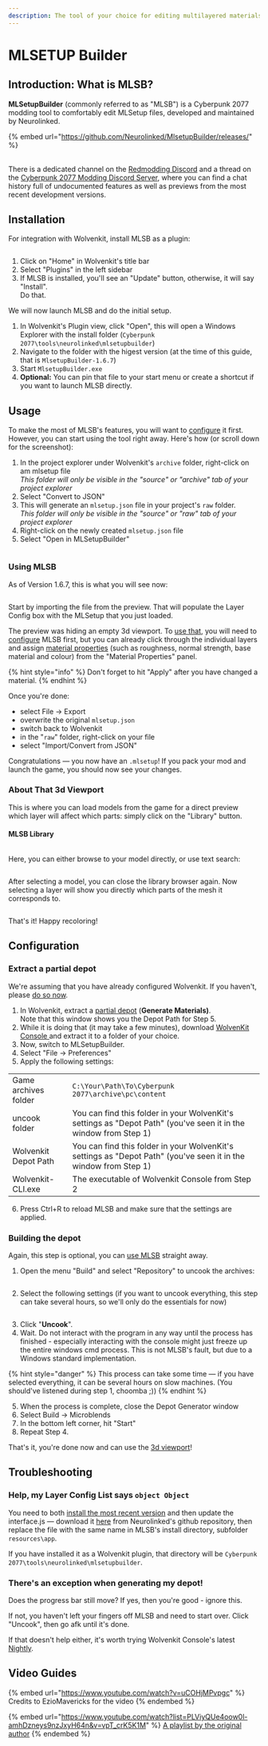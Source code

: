 ```yaml
---
description: The tool of your choice for editing multilayered materials
---
```


# MLSETUP Builder

## Introduction: What is MLSB?

**MLSetupBuilder** (commonly referred to as "MLSB") is a Cyberpunk 2077 modding tool to comfortably edit MLSetup files, developed and maintained by Neurolinked.

{% embed url="https://github.com/Neurolinked/MlsetupBuilder/releases/" %}

\
There is a dedicated channel on the [Redmodding Discord](https://discord.com/channels/717692382849663036/1082772930892664943) and a thread on the [Cyberpunk 2077 Modding Discord Server](https://discord.com/channels/705931815109656596/939510887188947014), where you can find a chat history full of undocumented features as well as previews from the most recent development versions.

## Installation

For integration with Wolvenkit, install MLSB as a plugin:&#x20;

<figure><img src="../../.gitbook/assets/installing_MLSB.png" alt=""><figcaption></figcaption></figure>

1. Click on "Home" in Wolvenkit's title bar
2. Select "Plugins" in the left sidebar
3. If MLSB is installed, you'll see an "Update" button, otherwise, it will say "Install". \
   Do that.

We will now launch MLSB and do the initial setup.

1. In Wolvenkit's Plugin view, click "Open", this will open a Windows Explorer with the install folder (`Cyberpunk 2077\tools\neurolinked\mlsetupbuilder`)
2. Navigate to the folder with the higest version (at the time of this guide, that is `MlsetupBuilder-1.6.7`)
3. Start `MlsetupBuilder.exe`
4. **Optional:** You can pin that file to your start menu or create a shortcut if you want to launch MLSB directly.

## Usage

To make the most of MLSB's features, you will want to [configure](mlsetup-builder.md#configuration) it first. However, you can start using the tool right away. Here's how (or scroll down for the screenshot):

1. In the project explorer under Wolvenkit's `archive` folder, right-click on am mlsetup file\
   _This folder will only be visible in the "source" or "archive" tab of your project explorer_
2. Select "Convert to JSON"
3. This will generate an `mlsetup.json` file in your project's `raw` folder.\
   _This folder will only be visible in the "source" or "raw" tab of your project explorer_
4. Right-click on the newly created `mlsetup.json` file&#x20;
5. Select "Open in MLSetupBuilder"

<figure><img src="../../.gitbook/assets/mlsb_exporting_file.png" alt=""><figcaption></figcaption></figure>

### Using MLSB

As of Version 1.6.7, this is what you will see now:

<figure><img src="../../.gitbook/assets/MLSB_ui.png" alt=""><figcaption></figcaption></figure>

Start by importing the file from the preview. That will populate the Layer Config box with the MLSetup that you just loaded.

The preview was hiding an empty 3d viewport. To [use that](mlsetup-builder.md#about-that-3d-viewport), you will need to [configure](mlsetup-builder.md#configuration) MLSB first, but you can already click through the individual layers and assign [material properties](../materials/multilayered/multilayered-material-properties.md) (such as roughness, normal strength, base material and colour) from the "Material Properties" panel.&#x20;

{% hint style="info" %}
Don't forget to hit "Apply" after you have changed a material.
{% endhint %}

Once you're done:

* select File -> Export&#x20;
* overwrite the original `mlsetup.json`
* switch back to Wolvenkit
* in the "`raw`" folder, right-click on your file
* select "Import/Convert from JSON"

Congratulations — you now have an `.mlsetup`! If you pack your mod and launch the game, you should now see your changes.

### About That 3d Viewport

This is where you can load models from the game for a direct preview which layer will affect which parts: simply click on the "Library" button.

#### MLSB Library

<figure><img src="../../.gitbook/assets/mlsb_library_tab.png" alt=""><figcaption></figcaption></figure>

Here, you can either browse to your model directly, or use text search:

<figure><img src="../../.gitbook/assets/mlsb_library.png" alt=""><figcaption></figcaption></figure>

After selecting a model, you can close the library browser again. Now selecting a layer will show you directly which parts of the mesh it corresponds to.

<figure><img src="../../.gitbook/assets/mlsb_ui.png" alt=""><figcaption></figcaption></figure>

That's it! Happy recoloring!

## Configuration

### Extract a partial depot

We're assuming that you have already configured Wolvenkit. If you haven't, please [do so now](https://wiki.redmodding.org/wolvenkit/modding-community/eli5-getting-started/configure-modding-tools#steps).

1. In Wolvenkit, extract a [partial depot](https://wiki.redmodding.org/wolvenkit/guides/modding-community/eli5-getting-started/create-depot#steps-partial-depot) (**Generate Materials)**. \
   Note that this window shows you the Depot Path for Step 5.
2. While it is doing that (it may take a few minutes), download [WolvenKit Console ](https://github.com/WolvenKit/WolvenKit/releases)and extract it to a folder of your choice.
3. Now, switch to MLSetupBuilder.
4. Select "File -> Preferences"
5. Apply the following settings:

|                      |                                                                                                                  |
| -------------------- | ---------------------------------------------------------------------------------------------------------------- |
| Game archives folder | `C:\Your\Path\To\Cyberpunk 2077\archive\pc\content`                                                              |
| uncook folder        | You can find this folder in your WolvenKit's settings as "Depot Path" (you've seen it in the window from Step 1) |
| Wolvenkit Depot Path | You can find this folder in your WolvenKit's settings as "Depot Path" (you've seen it in the window from Step 1) |
| Wolvenkit-CLI.exe    | The executable of Wolvenkit Console from Step 2                                                                  |

6. Press Ctrl+R to reload MLSB and make sure that the settings are applied.

### Building the depot

Again, this step is optional, you can [use MLSB](mlsetup-builder.md#using-mlsb) straight away.&#x20;

1. Open the menu "Build" and select "Repository" to uncook the archives:

<figure><img src="../../.gitbook/assets/image (3) (1) (2).png" alt=""><figcaption></figcaption></figure>

2. Select the following settings (if you want to uncook everything, this step can take several hours, so we'll only do the essentials for now)

<figure><img src="../../.gitbook/assets/image (1) (2).png" alt=""><figcaption></figcaption></figure>

3. Click "**Uncook**".&#x20;
4. Wait. Do not interact with the program in any way until the process has finished - especially interacting with the console might just freeze up the entire windows cmd process. This is not MLSB's fault, but due to a Windows standard implementation.

{% hint style="danger" %}
This process can take some time — if you have selected everything, it can be several hours on slow machines. (You should've listened during step 1, choomba ;))
{% endhint %}

5. When the process is complete, close the Depot Generator window
6. Select Build -> Microblends
7. In the bottom left corner, hit "Start"
8. Repeat Step 4.

That's it, you're done now and can use the [3d viewport](mlsetup-builder.md#about-that-3d-viewport)!

## Troubleshooting

### Help, my Layer Config List says `object Object`

You need to both [install the most recent version](https://github.com/Neurolinked/MlsetupBuilder/tags) and then update the interface.js — download it [here](https://github.com/Neurolinked/MlsetupBuilder/blob/main/js/interface.js) from Neurolinked's github repository, then replace the file with the same name in MLSB's install directory, subfolder `resources\app`.&#x20;

If you have installed it as a Wolvenkit plugin, that directory will be `Cyberpunk 2077\tools\neurolinked\mlsetupbuilder`.

### There's an exception when generating my depot!&#x20;

Does the progress bar still move? If yes, then you're good - ignore this.

If not, you haven't left your fingers off MLSB and need to start over. Click "Uncook", then go afk until it's done.

If that doesn't help either, it's worth trying Wolvenkit Console's latest [Nightly](https://github.com/WolvenKit/WolvenKit-nightly-releases/releases).&#x20;

## Video Guides

{% embed url="https://www.youtube.com/watch?v=uCOHjMPvpgc" %}
Credits to EzioMavericks for the video
{% endembed %}

{% embed url="https://www.youtube.com/watch?list=PLViyQUe4oow0l-amhDzneys9nzJxyH64n&v=vpT_crK5K1M" %}
[A playlist by the original author](https://www.youtube.com/playlist?list=PLViyQUe4oow0l-amhDzneys9nzJxyH64n)
{% endembed %}
